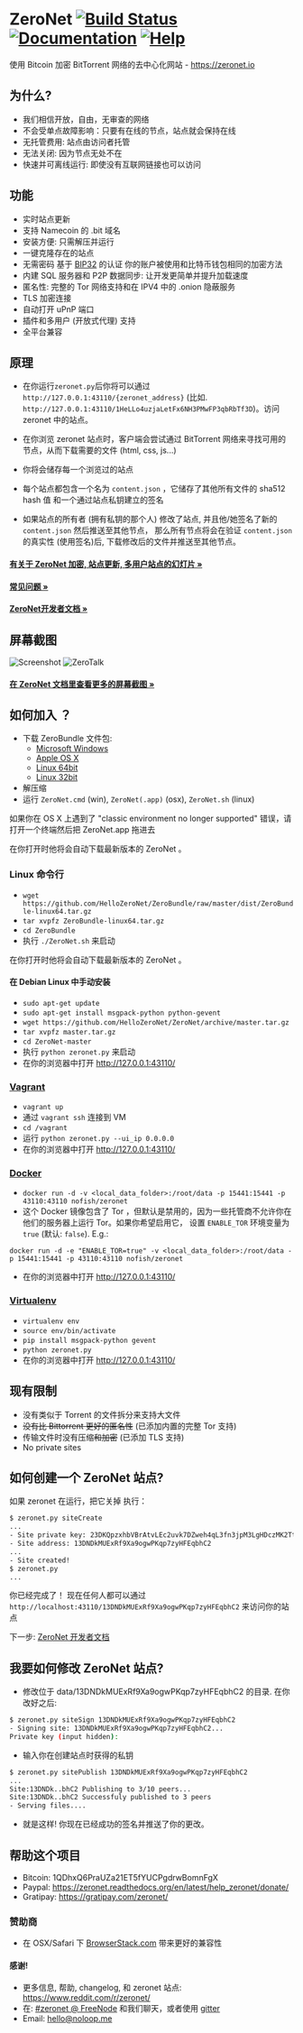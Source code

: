 # ZeroNet [![Build Status](https://travis-ci.org/HelloZeroNet/ZeroNet.svg?branch=master)](https://travis-ci.org/HelloZeroNet/ZeroNet) [![Documentation](https://img.shields.io/badge/docs-faq-brightgreen.svg)](https://zeronet.readthedocs.org/en/latest/faq/) [![Help](https://img.shields.io/badge/keep_this_project_alive-donate-yellow.svg)](https://zeronet.readthedocs.org/en/latest/help_zeronet/donate/)

使用 Bitcoin 加密 BitTorrent 网络的去中心化网站 - https://zeronet.io


## 为什么?

* 我们相信开放，自由，无审查的网络
* 不会受单点故障影响：只要有在线的节点，站点就会保持在线
* 无托管费用: 站点由访问者托管
* 无法关闭: 因为节点无处不在
* 快速并可离线运行: 即使没有互联网链接也可以访问


## 功能
 * 实时站点更新
 * 支持 Namecoin 的 .bit 域名
 * 安装方便: 只需解压并运行
 * 一键克隆存在的站点
 * 无需密码 基于 [BIP32](https://github.com/bitcoin/bips/blob/master/bip-0032.mediawiki) 的认证
你的账户被使用和比特币钱包相同的加密方法
 * 内建 SQL 服务器和 P2P 数据同步: 让开发更简单并提升加载速度
 * 匿名性: 完整的 Tor 网络支持和在 IPV4 中的 .onion 隐蔽服务
 * TLS 加密连接
 * 自动打开 uPnP 端口
 * 插件和多用户 (开放式代理) 支持
 * 全平台兼容


## 原理

* 在你运行`zeronet.py`后你将可以通过`http://127.0.0.1:43110/{zeronet_address}` (比如.
`http://127.0.0.1:43110/1HeLLo4uzjaLetFx6NH3PMwFP3qbRbTf3D`)。访问 zeronet 中的站点。

* 在你浏览 zeronet 站点时，客户端会尝试通过 BitTorrent 网络来寻找可用的节点，从而下载需要的文件 (html, css, js...)

* 你将会储存每一个浏览过的站点
* 每个站点都包含一个名为 `content.json` ，它储存了其他所有文件的 sha512 hash 值
  和一个通过站点私钥建立的签名
* 如果站点的所有者 (拥有私钥的那个人) 修改了站点, 并且他/她签名了新的 `content.json` 然后推送至其他节点，
那么所有节点将会在验证 `content.json` 的真实性 (使用签名)后, 下载修改后的文件并推送至其他节点。

####  [有关于 ZeroNet 加密, 站点更新, 多用户站点的幻灯片 »](https://docs.google.com/presentation/d/1_2qK1IuOKJ51pgBvllZ9Yu7Au2l551t3XBgyTSvilew/pub?start=false&loop=false&delayms=3000)
####  [常见问题 »](https://zeronet.readthedocs.org/en/latest/faq/)

####  [ZeroNet开发者文档 »](https://zeronet.readthedocs.org/en/latest/site_development/getting_started/)


## 屏幕截图

![Screenshot](https://i.imgur.com/H60OAHY.png)
![ZeroTalk](https://zeronet.readthedocs.org/en/latest/img/zerotalk.png)

#### [在 ZeroNet 文档里查看更多的屏幕截图 »](https://zeronet.readthedocs.org/en/latest/using_zeronet/sample_sites/)


## 如何加入 ？

* 下载 ZeroBundle 文件包:
  * [Microsoft Windows](https://github.com/HelloZeroNet/ZeroBundle/raw/master/dist/ZeroBundle-win.zip)
  * [Apple OS X](https://github.com/HelloZeroNet/ZeroBundle/raw/master/dist/ZeroBundle-mac-osx.zip)
  * [Linux 64bit](https://github.com/HelloZeroNet/ZeroBundle/raw/master/dist/ZeroBundle-linux64.tar.gz)
  * [Linux 32bit](https://github.com/HelloZeroNet/ZeroBundle/raw/master/dist/ZeroBundle-linux32.tar.gz)
* 解压缩
* 运行 `ZeroNet.cmd` (win), `ZeroNet(.app)` (osx), `ZeroNet.sh` (linux)

如果你在 OS X 上遇到了 "classic environment no longer supported" 错误，请打开一个终端然后把 ZeroNet.app 拖进去

在你打开时他将会自动下载最新版本的 ZeroNet 。

### Linux 命令行

* `wget https://github.com/HelloZeroNet/ZeroBundle/raw/master/dist/ZeroBundle-linux64.tar.gz`
* `tar xvpfz ZeroBundle-linux64.tar.gz`
* `cd ZeroBundle`
* 执行 `./ZeroNet.sh` 来启动

在你打开时他将会自动下载最新版本的 ZeroNet 。

#### 在 Debian Linux 中手动安装

* `sudo apt-get update`
* `sudo apt-get install msgpack-python python-gevent`
* `wget https://github.com/HelloZeroNet/ZeroNet/archive/master.tar.gz`
* `tar xvpfz master.tar.gz`
* `cd ZeroNet-master`
* 执行 `python zeronet.py` 来启动
* 在你的浏览器中打开 http://127.0.0.1:43110/


### [Vagrant](https://www.vagrantup.com/)

* `vagrant up`
* 通过 `vagrant ssh` 连接到 VM
* `cd /vagrant`
* 运行 `python zeronet.py --ui_ip 0.0.0.0`
* 在你的浏览器中打开 http://127.0.0.1:43110/

### [Docker](https://www.docker.com/)
* `docker run -d -v <local_data_folder>:/root/data -p 15441:15441 -p 43110:43110 nofish/zeronet`
* 这个 Docker 镜像包含了 Tor ，但默认是禁用的，因为一些托管商不允许你在他们的服务器上运行 Tor。如果你希望启用它，
设置 `ENABLE_TOR` 环境变量为 `true` (默认: `false`). E.g.:

 `docker run -d -e "ENABLE_TOR=true" -v <local_data_folder>:/root/data -p 15441:15441 -p 43110:43110 nofish/zeronet`
* 在你的浏览器中打开 http://127.0.0.1:43110/

### [Virtualenv](https://virtualenv.readthedocs.org/en/latest/)

* `virtualenv env`
* `source env/bin/activate`
* `pip install msgpack-python gevent`
* `python zeronet.py`
* 在你的浏览器中打开 http://127.0.0.1:43110/

## 现有限制

* 没有类似于 Torrent 的文件拆分来支持大文件
* ~~没有比 Bittorrent 更好的匿名性~~ (已添加内置的完整 Tor 支持)
* 传输文件时没有压缩~~和加密~~ (已添加 TLS 支持)
* No private sites


## 如何创建一个 ZeroNet 站点?


如果 zeronet 在运行，把它关掉
执行：
```bash
$ zeronet.py siteCreate
...
- Site private key: 23DKQpzxhbVBrAtvLEc2uvk7DZweh4qL3fn3jpM3LgHDczMK2TtYUq
- Site address: 13DNDkMUExRf9Xa9ogwPKqp7zyHFEqbhC2
...
- Site created!
$ zeronet.py
...
```

你已经完成了！ 现在任何人都可以通过
`http://localhost:43110/13DNDkMUExRf9Xa9ogwPKqp7zyHFEqbhC2`
来访问你的站点

下一步: [ZeroNet 开发者文档](https://zeronet.readthedocs.org/en/latest/site_development/getting_started/)


## 我要如何修改 ZeroNet 站点?

* 修改位于 data/13DNDkMUExRf9Xa9ogwPKqp7zyHFEqbhC2 的目录.
  在你改好之后:

```bash
$ zeronet.py siteSign 13DNDkMUExRf9Xa9ogwPKqp7zyHFEqbhC2
- Signing site: 13DNDkMUExRf9Xa9ogwPKqp7zyHFEqbhC2...
Private key (input hidden):
```

* 输入你在创建站点时获得的私钥

```bash
$ zeronet.py sitePublish 13DNDkMUExRf9Xa9ogwPKqp7zyHFEqbhC2
...
Site:13DNDk..bhC2 Publishing to 3/10 peers...
Site:13DNDk..bhC2 Successfuly published to 3 peers
- Serving files....
```

* 就是这样! 你现在已经成功的签名并推送了你的更改。


## 帮助这个项目

- Bitcoin: 1QDhxQ6PraUZa21ET5fYUCPgdrwBomnFgX
- Paypal: https://zeronet.readthedocs.org/en/latest/help_zeronet/donate/
- Gratipay: https://gratipay.com/zeronet/

### 赞助商

* 在 OSX/Safari 下 [BrowserStack.com](https://www.browserstack.com) 带来更好的兼容性

#### 感谢!

* 更多信息, 帮助, changelog, 和 zeronet 站点: https://www.reddit.com/r/zeronet/
* 在: [#zeronet @ FreeNode](https://kiwiirc.com/client/irc.freenode.net/zeronet) 和我们聊天，或者使用 [gitter](https://gitter.im/HelloZeroNet/ZeroNet)
* Email: hello@noloop.me
